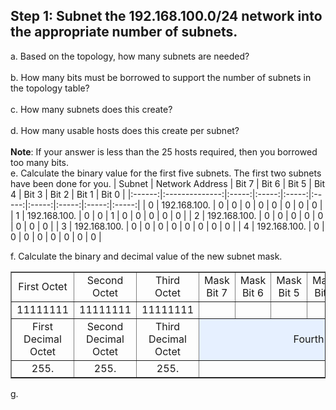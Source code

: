 ## Step 1: Subnet the 192.168.100.0/24 network into the appropriate number of subnets.
a. Based on the topology, how many subnets are needed?<br><br>
b. How many bits must be borrowed to support the number of subnets in the topology table?<br><br>
c. How many subnets does this create?<br><br>
d. How many usable hosts does this create per subnet?<br><br>
**Note**: If your answer is less than the 25 hosts required, then you borrowed too many bits.<br>
e. Calculate the binary value for the first five subnets. The first two subnets have been done for you.
  | Subnet | Network Address | Bit 7 | Bit 6 | Bit 5 | Bit 4 | Bit 3 | Bit 2 | Bit 1 | Bit 0 |
  |:------:|:--------------:|:-----:|:-----:|:-----:|:-----:|:-----:|:-----:|:-----:|:-----:|
  | 0      | 192.168.100.   | 0     | 0     | 0     | 0     | 0     | 0     | 0     | 0     |
  | 1      | 192.168.100.   | 0     | 0     | 1     | 0     | 0     | 0     | 0     | 0     |
  | 2      | 192.168.100.   | 0     | 0     | 0     | 0     | 0     | 0     | 0     | 0     |
  | 3      | 192.168.100.   | 0     | 0     | 0     | 0     | 0     | 0     | 0     | 0     |
  | 4      | 192.168.100.   | 0     | 0     | 0     | 0     | 0     | 0     | 0     | 0     |

f. Calculate the binary and decimal value of the new subnet mask.

<table border="1" cellpadding="5" cellspacing="0">
  <tr>
    <td align="center">First Octet</td>
    <td align="center">Second Octet</td>
    <td align="center">Third Octet</td>
    <td align="center">Mask Bit 7</td>
    <td align="center">Mask Bit 6</td>
    <td align="center">Mask Bit 5</td>
    <td align="center">Mask Bit 4</td>
    <td align="center">Mask Bit 3</td>
    <td align="center">Mask Bit 2</td>
    <td align="center">Mask Bit 1</td>
    <td align="center">Mask Bit 0</td>
  </tr>
  <tr>
    <td align="center">11111111</td>
    <td align="center">11111111</td>
    <td align="center">11111111</td>
    <td></td>
    <td></td>
    <td></td>
    <td></td>
    <td></td>
    <td></td>
    <td></td>
    <td></td>
  </tr>
  <tr>
    <td align="center">First Decimal Octet</td>
    <td align="center">Second Decimal Octet</td>
    <td align="center">Third Decimal Octet</td>
    <td colspan="8" align="center" style="background-color: #e6f0ff;">Fourth Decimal Octet</td>
  </tr>
  <tr>
    <td align="center">255.</td>
    <td align="center">255.</td>
    <td align="center">255.</td>
    <td colspan="8"></td>
  </tr>
</table>
g.
